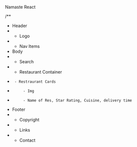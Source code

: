 Namaste React

/\*\*

- Header
- - Logo
- - Nav Items
- Body
- - Search
- - Restaurant Container
-      - Restraurant Cards
-          - Img
-          - Name of Res, Star Rating, Cuisine, delivery time
- Footer
- - Copyright
- - Links
- - Contact

